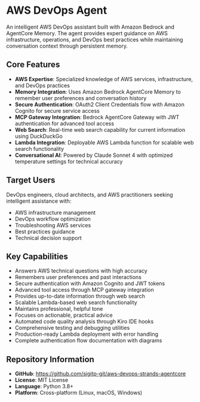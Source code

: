 # AWS DevOps Agent

An intelligent AWS DevOps assistant built with Amazon Bedrock and AgentCore Memory. The agent provides expert guidance on AWS infrastructure, operations, and DevOps best practices while maintaining conversation context through persistent memory.

## Core Features

- **AWS Expertise**: Specialized knowledge of AWS services, infrastructure, and DevOps practices
- **Memory Integration**: Uses Amazon Bedrock AgentCore Memory to remember user preferences and conversation history
- **Secure Authentication**: OAuth2 Client Credentials flow with Amazon Cognito for secure service access
- **MCP Gateway Integration**: Bedrock AgentCore Gateway with JWT authentication for advanced tool access
- **Web Search**: Real-time web search capability for current information using DuckDuckGo
- **Lambda Integration**: Deployable AWS Lambda function for scalable web search functionality
- **Conversational AI**: Powered by Claude Sonnet 4 with optimized temperature settings for technical accuracy

## Target Users

DevOps engineers, cloud architects, and AWS practitioners seeking intelligent assistance with:
- AWS infrastructure management
- DevOps workflow optimization  
- Troubleshooting AWS services
- Best practices guidance
- Technical decision support

## Key Capabilities

- Answers AWS technical questions with high accuracy
- Remembers user preferences and past interactions
- Secure authentication with Amazon Cognito and JWT tokens
- Advanced tool access through MCP gateway integration
- Provides up-to-date information through web search
- Scalable Lambda-based web search functionality
- Maintains professional, helpful tone
- Focuses on actionable, practical advice
- Automated code quality analysis through Kiro IDE hooks
- Comprehensive testing and debugging utilities
- Production-ready Lambda deployment with error handling
- Complete authentication flow documentation with diagrams

## Repository Information

- **GitHub**: https://github.com/sigitp-git/aws-devops-strands-agentcore
- **License**: MIT License
- **Language**: Python 3.8+
- **Platform**: Cross-platform (Linux, macOS, Windows)